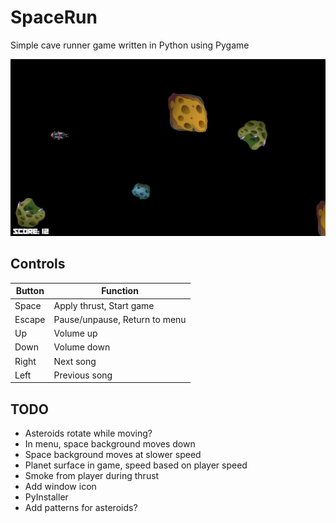 # SpaceRun

Simple cave runner game written in Python using Pygame

![Game](media/game.png?raw=true)


## Controls

| Button | Function                      |
|--------|-------------------------------|
| Space  | Apply thrust, Start game      |
| Escape | Pause/unpause, Return to menu |
| Up     | Volume up                     |
| Down   | Volume down                   |
| Right  | Next song                     |
| Left   | Previous song                 |


## TODO

* Asteroids rotate while moving?
* In menu, space background moves down
* Space background moves at slower speed
* Planet surface in game, speed based on player speed
* Smoke from player during thrust
* Add window icon
* PyInstaller
* Add patterns for asteroids?
